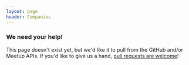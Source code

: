 ```yaml
---
layout: page
header: Companies
---
```


### We need your help!

This page doesn't exist yet, but we'd like it to pull from the GitHub and/or Meetup APIs.  If you'd like to give us a hand, [pull requests are welcome](https://github.com/techcorridorio/techcorridorio.github.io)!
